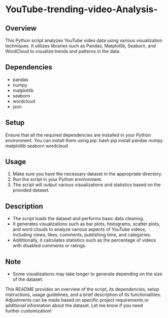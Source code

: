 # YouTube-trending-video-Analysis-

## Overview
This Python script analyzes YouTube video data using various visualization techniques. It utilizes libraries such as Pandas, Matplotlib, Seaborn, and WordCloud to visualize trends and patterns in the data.

## Dependencies
- pandas
- numpy
- matplotlib
- seaborn
- wordcloud
- json

## Setup
Ensure that all the required dependencies are installed in your Python environment. You can install them using pip:
bash
pip install pandas numpy matplotlib seaborn wordcloud


## Usage
1. Make sure you have the necessary dataset in the appropriate directory.
2. Run the script in your Python environment.
3. The script will output various visualizations and statistics based on the provided dataset.

## Description
- The script loads the dataset and performs basic data cleaning.
- It generates visualizations such as bar plots, histograms, scatter plots, and word clouds to analyze various aspects of YouTube videos, including views, likes, comments, publishing time, and categories.
- Additionally, it calculates statistics such as the percentage of videos with disabled comments or ratings.

## Note
- Some visualizations may take longer to generate depending on the size of the dataset.


This README provides an overview of the script, its dependencies, setup instructions, usage guidelines, and a brief description of its functionalities. Adjustments can be made based on specific project requirements or additional information about the dataset. Let me know if you need further customization!
